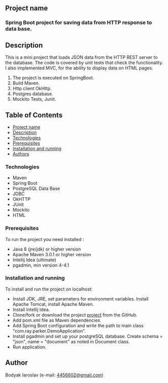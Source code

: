 ## Project name
### Spring Boot project for saving data from HTTP response to data base.

## Description
This is a mini project that loads JSON data from the HTTP REST server to the database. 
The code is covered by unit tests that check the functionality. I also implemented MVC, 
for the ability to display data on HTML pages.
1. The project is executed on SpringBoot.
2. Build Maven.
3. Http client OkHttp.
4. Postgres database.
5. Mockito Tests, Junit.

## Table of Contents
* [Project name](#project-name)
* [Description](#description)
* [Technologies](#technologies)
* [Prerequisites](#prerequisites)
* [Installation and running](#installation-and-running)
* [Authors](#author)

### Technologies
* Maven
* Spring Boot
* PostgreSQL Data Base
* JDBC
* OkHTTP
* JUnit
* Mockito
* HTML

### Prerequisites
To run the project you need installed : 
  * Java 8 (jre/jdk) or higher version  
  * Apache Maven 3.0.1 or higher version
  * Intellij Idea (ultimate)
  * pgadmin, min version 4-4.1
    
### Installation and running
To install and run the project on localhost: 
 * Install JDK, JRE, set parameters for environment variables. Install Apache Tomcat, install Apache Maven. 
 * Install Intellij Idea.
 * Clone/fork or download the project [project](https://github.com/bestXakep/spring-boot-rest)  from the GitHub.
 * Add pom.xml file as Maven dependencies.
 * Add Spring Boot configuration and write the path to main class "com.ray.parker.DemoApplication".
 * Install pgadmin and set up your postgreSQL database. Create schema = "json", name = "document" as noted in Document class.
 * Run application.

## Author
Bodyak Iaroslav (e-mail: [4456602@gmail.com](mailto:4456602@gmail.com))




